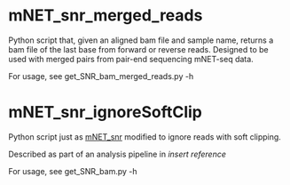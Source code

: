 # mNET_snr_merged_reads

Python script that, given an aligned bam file and sample name, returns a bam file of the last base from forward or reverse reads. Designed to be used with merged pairs from pair-end sequencing mNET-seq data.

For usage, see get_SNR_bam_merged_reads.py -h


# mNET_snr_ignoreSoftClip

Python script just as [mNET_snr](https://github.com/tomasgomes/mNET_snr) modified to ignore reads with soft clipping.

Described as part of an analysis pipeline in *insert reference*

For usage, see get_SNR_bam.py -h
